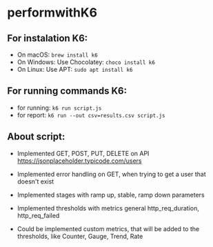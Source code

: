 # performwithK6
## For instalation K6: 
* On macOS: `brew install k6`
* On Windows: Use Chocolatey: `choco install k6`
* On Linux: Use APT: `sudo apt install k6`

## For running commands K6:
* for running: `k6 run script.js`
* for report: `k6 run --out csv=results.csv script.js`

## About script:

- Implemented GET, POST, PUT, DELETE on API https://jsonplaceholder.typicode.com/users
- Implemented error handling on GET, when trying to get a user that doesn't exist
- Implemented stages with ramp up, stable, ramp down parameters
- Implemented thresholds with metrics general http_req_duration, http_req_failed

- Could be implemented custom metrics, that will be added to the thresholds, like Counter, Gauge, Trend, Rate
